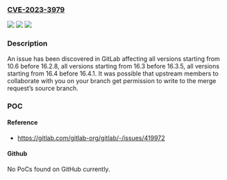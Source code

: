 ### [CVE-2023-3979](https://cve.mitre.org/cgi-bin/cvename.cgi?name=CVE-2023-3979)
![](https://img.shields.io/static/v1?label=Product&message=GitLab&color=blue)
![](https://img.shields.io/static/v1?label=Version&message=10.6%3C%2016.2.8%20&color=brighgreen)
![](https://img.shields.io/static/v1?label=Vulnerability&message=CWE-863%3A%20Incorrect%20Authorization&color=brighgreen)

### Description

An issue has been discovered in GitLab affecting all versions starting from 10.6 before 16.2.8, all versions starting from 16.3 before 16.3.5, all versions starting from 16.4 before 16.4.1. It was possible that upstream members to collaborate with you on your branch get permission to write to the merge request’s source branch.

### POC

#### Reference
- https://gitlab.com/gitlab-org/gitlab/-/issues/419972

#### Github
No PoCs found on GitHub currently.


